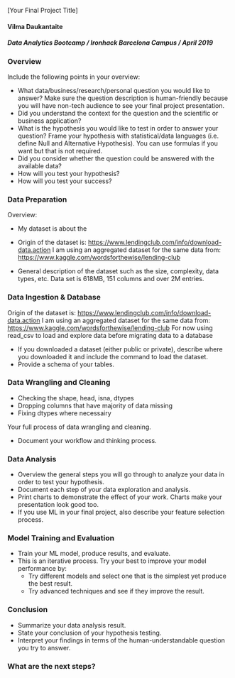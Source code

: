 [Your Final Project Title]
#### Vilma Daukantaite

##### Data Analytics Bootcamp / Ironhack Barcelona Campus / April 2019

### Overview
Include the following points in your overview:

* What data/business/research/personal question you would like to answer?
Make sure the question description is human-friendly because you will have non-tech audience to see your final project presentation.
* Did you understand the context for the question and the scientific or business application?
* What is the hypothesis you would like to test in order to answer your question?
Frame your hypothesis with statistical/data languages (i.e. define Null and Alternative Hypothesis). You can use formulas if you want but that is not required.
* Did you consider whether the question could be answered with the available data?
* How will you test your hypothesis?
* How will you test your success?




### Data Preparation
Overview:
* My dataset is about the 

* Origin of the dataset is:
https://www.lendingclub.com/info/download-data.action
I am using an aggregated dataset for the same data from:
https://www.kaggle.com/wordsforthewise/lending-club

* General description of the dataset such as the size, complexity, data types, etc.
Data set is 618MB, 151 columns and over 2M entries. 

### Data Ingestion & Database
Origin of the dataset is:
https://www.lendingclub.com/info/download-data.action
I am using an aggregated dataset for the same data from:
https://www.kaggle.com/wordsforthewise/lending-club
For now using read_csv to load and explore data before migrating data to a database

* If you downloaded a dataset (either public or private), describe where you downloaded it and include the command to load the dataset.
* Provide a schema of your tables.

### Data Wrangling and Cleaning

* Checking the shape, head, isna, dtypes
* Dropping columns that have majority of data missing
* Fixing dtypes where necessairy

Your full process of data wrangling and cleaning.
* Document your workflow and thinking process.

### Data Analysis
* Overview the general steps you will go through to analyze your data in order to test your hypothesis.
* Document each step of your data exploration and analysis.
* Print charts to demonstrate the effect of your work. Charts make your presentation look good too.
* If you use ML in your final project, also describe your feature selection process.

### Model Training and Evaluation
* Train your ML model, produce results, and evaluate.
* This is an iterative process. Try your best to improve your model performance by:
  * Try different models and select one that is the simplest yet produce the best result.
  * Try advanced techniques and see if they improve the result.

### Conclusion
* Summarize your data analysis result.
* State your conclusion of your hypothesis testing.
* Interpret your findings in terms of the human-understandable question you try to answer.

### What are the next steps?
